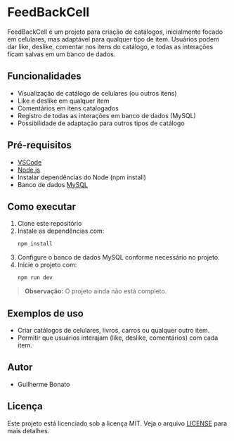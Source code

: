 # FeedBackCell

FeedBackCell é um projeto para criação de catálogos, inicialmente focado em celulares, mas adaptável para qualquer tipo de item. Usuários podem dar like, deslike, comentar nos itens do catálogo, e todas as interações ficam salvas em um banco de dados.

## Funcionalidades

- Visualização de catálogo de celulares (ou outros itens)
- Like e deslike em qualquer item
- Comentários em itens catalogados
- Registro de todas as interações em banco de dados (MySQL)
- Possibilidade de adaptação para outros tipos de catálogo

## Pré-requisitos

- [VSCode](https://code.visualstudio.com/)
- [Node.js](https://nodejs.org/)
- Instalar dependências do Node (npm install)
- Banco de dados [MySQL](https://www.mysql.com/)

## Como executar

1. Clone este repositório
2. Instale as dependências com:
    ```bash
    npm install
    ```
3. Configure o banco de dados MySQL conforme necessário no projeto.
4. Inicie o projeto com:
    ```bash
    npm run dev
    ```
> **Observação:** O projeto ainda não está completo.

## Exemplos de uso

- Criar catálogos de celulares, livros, carros ou qualquer outro item.
- Permitir que usuários interajam (like, deslike, comentários) com cada item.

## Autor

- Guilherme Bonato

## Licença

Este projeto está licenciado sob a licença MIT. Veja o arquivo [LICENSE](LICENSE) para mais detalhes.
